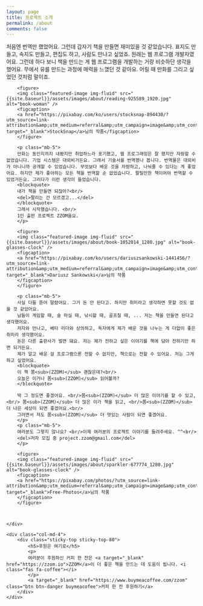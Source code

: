 ```yaml
---
layout: page
title: 프로젝트 소개
permalink: /about
comments: false
---
```


<div class="row justify-content-between">
    <div class="col-md-8 pr-5">
        <p class="mb-5">
        처음엔 번역만 했었어요. 그런데 갑자기 책을 만들면 재미있을 것 같았습니다. 표지도 만들고, 속지도 만들고, 편집도 하고, 사람도 만나고 싶었죠. 원래는 웹 프로그램 개발자였어요. 그런데 하다 보니 책을 만드는 게 웹 프로그램을 개발하는 거랑 비슷하단 생각을 했어요. 무에서 유를 만드는 과정에 매력을 느꼈던 것 같아요. 어릴 때 만화를 그리고 싶었던 것처럼 말이죠.
        </p>

        <figure>        
        <img class="featured-image img-fluid" src="{{site.baseurl}}/assets/images/about/reading-925589_1920.jpg" alt="book-woman" />
        <figcaption>
        <a href="https://pixabay.com/ko/users/stocksnap-894430/?utm_source=link-attribution&amp;utm_medium=referral&amp;utm_campaign=image&amp;utm_content=925589" target="_blank">StockSnap</a>님의 작품</figcaption>
        </figure>
        
        <p class="mb-5">
        만화는 동인지까지 내봤지만 취업하느라 포기했고, 웹 프로그래밍은 잘 했지만 자랑할 수 없었습니다. 기업 시스템은 대외비거든요. 그래서 기술서를 번역했나 봅니다. 번역물은 대외비가 아니니까 공개할 수 있었습니다. 무엇보다 배운 것을 자랑하고, 나눠줄 수 있다는 게 좋았어요. 하지만 제가 좋아하는 모든 책을 번역할 순 없었습니다. 팔릴만한 책이어야 번역할 수 있었거든요. 그러다가 이런 생각이 들었습니다.
        <blockquote>
        내가 책을 만들면 되잖아?<br/>
        <del>팔리는 건 모르겠고...</del>
        </blockquote>
        그래서 시작했습니다. <br/>
        1인 출판 프로젝트 ZZOM을요.
        </p>

        <figure>        
        <img class="featured-image img-fluid" src="{{site.baseurl}}/assets/images/about/book-1052014_1280.jpg" alt="book-glasses-clock" />
        <figcaption>
        <a href="https://pixabay.com/ko/users/dariuszsankowski-1441456/?utm_source=link-attribution&amp;utm_medium=referral&amp;utm_campaign=image&amp;utm_content=1052014" target="_blank">Dariusz Sankowski</a>님의 작품
        </figcaption>
        </figure>

        <p class="mb-5">
        사실 다들 뜯어 말렸어요. 그거 돈 안 된다고. 하지만 취미라고 생각하면 못할 것도 없을 것 같았어요. 
        남들이 게임할 때, 술 마실 때, 낚시할 때, 골프칠 때, ... 저는 책을 만들면 된다고 생각했어요. 
        저자와 만나고, 베타 리더와 상의하고, 독자에게 제가 배운 것을 나누는 게 더없이 좋은 취미라 생각했어요. 
        돈은 다른 출판사가 벌면 돼요. 저는 제가 전하고 싶은 이야기를 책에 담아 전하기만 하면 되거든요. 
        제가 알고 배운 걸 프로그램으론 전할 수 없지만, 책으로는 전할 수 있어요. 저는 그게 하고 싶었어요.
        <blockquote>
        이 책 쫌<sub>(ZZOM)</sub> 괜찮은데?<br/>
        오늘은 이거나 쫌<sub>(ZZOM)</sub> 읽어볼까?
        </blockquote>

        딱 그 정도면 좋겠어요. <br/>쫌<sub>(ZZOM)</sub> 더 많은 이야기를 할 수 있고,<br/> 쫌<sub>(ZZOM)</sub> 더 많은 이가 책을 읽고, <br/>쫌<sub>(ZZOM)</sub> 더 나은 세상이 되면 좋겠어요.<br/>
        그러면서 저도 쫌<sub>(ZZOM)</sub> 더 멋있는 사람이 되면 좋겠어요.
        </p>
        <p class="mb-5">
        여러분도 그렇지 않나요? <br/>이제 여러분의 프로젝트 이야기를 들려주세요. ^^<br/>
        <del>저자 모집 중 project.zzom@gmail.com</del>
        </p>

        <figure>        
        <img class="featured-image img-fluid" src="{{site.baseurl}}/assets/images/about/sparkler-677774_1280.jpg" alt="book-glasses-clock" />
        <figcaption>
        <a href="https://pixabay.com/photos/?utm_source=link-attribution&amp;utm_medium=referral&amp;utm_campaign=image&amp;utm_content=677774" target="_blank">Free-Photos</a>님의 작품
        </figcaption>
        </figure>



    </div>

    <div class="col-md-4">
        <div class="sticky-top sticky-top-80">
            <h5>후원은 여기로</h5>
            <p>
            여러분이 후원하신 커피 한 잔은 <a target="_blank" href="https://zzom.io">ZZOM</a>이 더 좋은 책을 만드는 데 도움이 됩니다. <i class="fas fa-coffee"></i>
            </p>
            <a target="_blank" href="https://www.buymeacoffee.com/zzom" class="btn btn-danger buymeacofee">커피 한 잔 후원하기</a> 
        </div>
    </div>
</div>